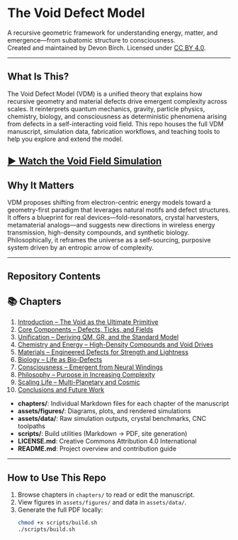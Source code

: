 # The Void Defect Model

A recursive geometric framework for understanding energy, matter, and emergence—from subatomic structure to consciousness.  
Created and maintained by Devon Birch. Licensed under [CC BY 4.0](LICENSE.md).

---

## What Is This?

The Void Defect Model (VDM) is a unified theory that explains how recursive geometry and material defects drive emergent complexity across scales. It reinterprets quantum mechanics, gravity, particle physics, chemistry, biology, and consciousness as deterministic phenomena arising from defects in a self-interacting void field. This repo houses the full VDM manuscript, simulation data, fabrication workflows, and teaching tools to help you explore and extend the model.

[▶ Watch the Void Field Simulation](https://raw.githubusercontent.com/Ordo-Umbra/Void-Defect-Model/main/void_defect_simulation.mp4)
---

## Why It Matters

VDM proposes shifting from electron-centric energy models toward a geometry-first paradigm that leverages natural motifs and defect structures. It offers a blueprint for real devices—fold-resonators, crystal harvesters, metamaterial analogs—and suggests new directions in wireless energy transmission, high-density compounds, and synthetic biology. Philosophically, it reframes the universe as a self-sourcing, purposive system driven by an entropic arrow of complexity.

---

## Repository Contents
## 📚 Chapters

1. [Introduction – The Void as the Ultimate Primitive](Chapter1.md)  
2. [Core Components – Defects, Ticks, and Fields](Chapter2.md)  
3. [Unification – Deriving QM, GR, and the Standard Model](Chapter3.md)  
4. [Chemistry and Energy – High-Density Compounds and Void Drives](Chapter4.md)  
5. [Materials – Engineered Defects for Strength and Lightness](Chapter5.md)  
6. [Biology – Life as Bio-Defects](Chapter6.md)  
7. [Consciousness – Emergent from Neural Windings](Chapter7.md)  
8. [Philosophy – Purpose in Increasing Complexity](Chapter8.md)  
9. [Scaling Life – Multi-Planetary and Cosmic](Chapter9.md)  
10. [Conclusions and Future Work](Chapter10.md)
- **chapters/**: Individual Markdown files for each chapter of the manuscript  
- **assets/figures/**: Diagrams, plots, and rendered simulations  
- **assets/data/**: Raw simulation outputs, crystal benchmarks, CNC toolpaths  
- **scripts/**: Build utilities (Markdown → PDF, site generation)  
- **LICENSE.md**: Creative Commons Attribution 4.0 International  
- **README.md**: Project overview and contribution guide

---

## How to Use This Repo

1. Browse chapters in `chapters/` to read or edit the manuscript.  
2. View figures in `assets/figures/` and data in `assets/data/`.  
3. Generate the full PDF locally:
   ```bash
   chmod +x scripts/build.sh
   ./scripts/build.sh
